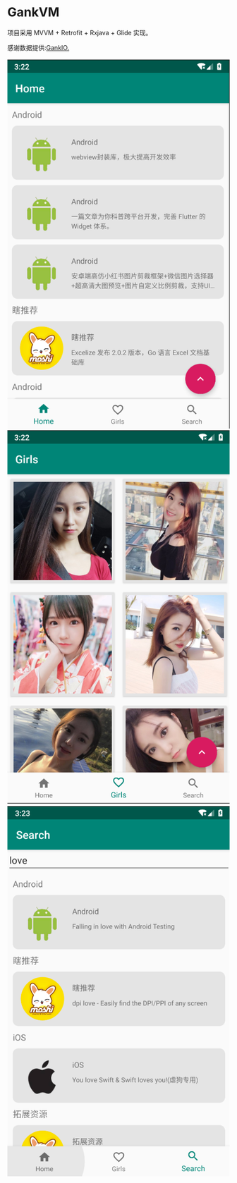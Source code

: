 # GankVM

项目采用 MVVM + Retrofit + Rxjava + Glide 实现。

感谢数据提供:[GankIO.](http://gank.io/)

![Home](./app/images/home.png)
![Girls](./app/images/girls.png)
![Search](./app/images/search.png)

